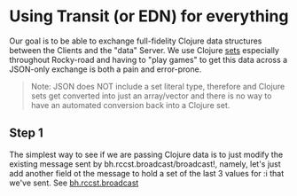 # Using Transit (or EDN) for everything

Our goal is to be able to exchange full-fidelity Clojure data structures between the 
Clients and the "data" Server. We use Clojure [sets]() especially throughout Rocky-road and
having to "play games" to get this data across a JSON-only exchange is both a pain and error-prone.

> Note: JSON does NOT include a set literal type, therefore and Clojure sets get converted into just
> an array/vector and there is no way to have an automated conversion back into a Clojure set.


## Step 1

The simplest way to see if we are passing Clojure data is to just modify the existing message sent by
bh.rccst.broadcast/broadcast!, namely, let's just add another field ot the message to hold a set of
the last 3 values for :i that we've sent. See [bh.rccst.broadcast](https://github.com/cawasser/rccst/blob/master/src/clj/bh/rccst/broadcast.clj)

